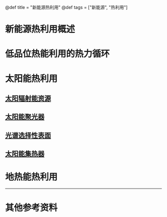 @def title = "新能源热利用"
@def tags = ["新能源", "热利用"]


# 新能源热利用概述
# 低品位热能利用的热力循环
# 太阳能热利用
## [太阳辐射能资源](solar-radiation)

## [太阳能聚光器](solar-concentrator)

## [光谱选择性表面](solar-surface)

## [太阳能集热器](solar-collector)



# 地热能热利用

----
# 其他参考资料
